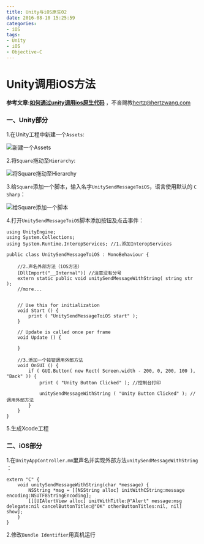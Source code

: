 ```yaml
---
title: Unity与iOS原生02
date: 2016-08-10 15:25:59
categories:
- iOS
tags: 
- Unity
- iOS
- Objective-C
---
```


# Unity调用iOS方法

**参考文章:[如何通过unity调用ios原生代码](http://dev.arinchina.com/unity3dwz/ar966/966/1)** ，不吝赐教[hertz@hertzwang.com](mailto:hertz@hertzwang.com)

### 一、Unity部分		


1.在Unity工程中新建一个`Assets`:

![新建一个Assets](./images/Unity-iOS-02-New-Assets.png "新建一个Assets")	

<!-- more -->

2.将`Square`拖动至`Hierarchy`:

![将Square拖动至Hierarchy](./imagesUnity-iOS-02-Move-Square.png "将Square拖动至Hierarchy")	

3.给`Square`添加一个脚本，输入名字`UnitySendMessageToiOS`，语言使用默认的 `C Sharp`：

![给Square添加一个脚本](./images/Unity-iOS-02-Square-Script.png "给Square添加一个脚本")	

4.打开`UnitySendMessageToiOS`脚本添加按钮及点击事件：			

```
using UnityEngine;
using System.Collections;
using System.Runtime.InteropServices; //1.添加InteropServices

public class UnitySendMessageToiOS : MonoBehaviour {

	//2.声名外部方法（iOS方法）
	[DllImport("__Internal")] //注意没有分号
	extern static public void unitySendMessageWithString( string str );
	//more...


	// Use this for initialization
	void Start () {
		print ( "UnitySendMessageToiOS start" );
	}

	// Update is called once per frame
	void Update () {

	}

	//3.添加一个按钮调用外部方法
	void OnGUI () {
		if ( GUI.Button( new Rect( Screen.width - 200, 0, 200, 100 ), "Back" )) {
			print ( "Unity Button Clicked" ); //控制台打印

			unitySendMessageWithString ( "Unity Button Clicked" ); //调用外部方法
		}
	}
}
```


5.生成Xcode工程

### 二、iOS部分

1.在`UnityAppController.mm`里声名并实现外部方法`unitySendMessageWithString `：

```
extern "C" {
    void unitySendMessageWithString(char *message) {
        NSString *msg = [[NSString alloc] initWithCString:message encoding:NSUTF8StringEncoding];
        [[[UIAlertView alloc] initWithTitle:@"Alert" message:msg delegate:nil cancelButtonTitle:@"OK" otherButtonTitles:nil, nil] show];
    }
}
```

2.修改`Bundle Identifier`用真机运行



